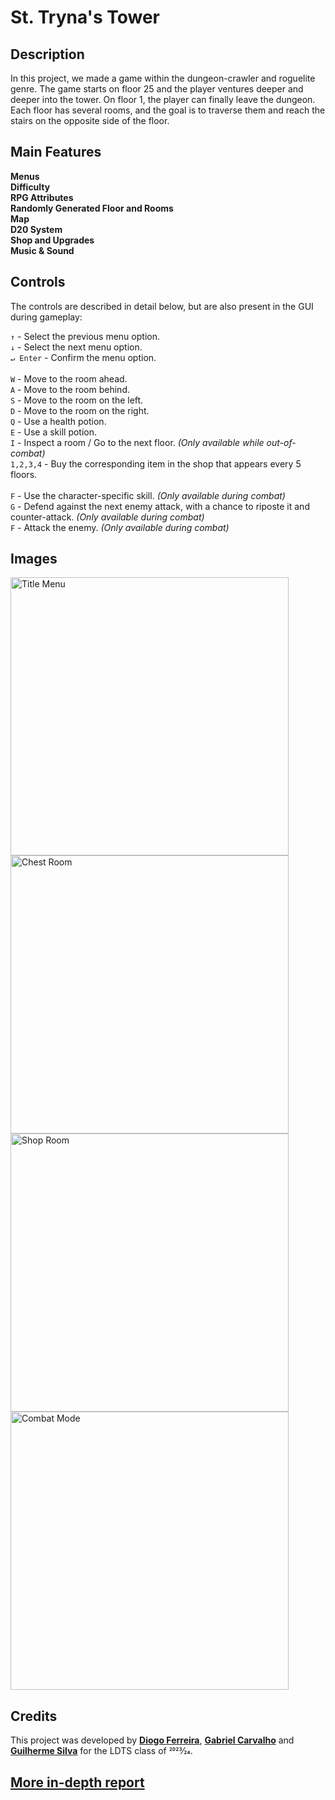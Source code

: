 # St. Tryna's Tower
## Description
In this project, we made a game within the dungeon-crawler and roguelite genre. The game starts on floor 25 and the player ventures deeper and deeper into the tower. On floor 1, the player can finally leave the dungeon. Each floor has several rooms, and the goal is to traverse them and reach the stairs on the opposite side of the floor.

## Main Features
**Menus** <br>
**Difficulty** <br>
**RPG Attributes** <br>
**Randomly Generated Floor and Rooms** <br>
**Map** <br>
**D20 System** <br>
**Shop and Upgrades** <br>
**Music & Sound** 

## Controls
The controls are described in detail below, but are also present in the GUI during gameplay:

```↑``` - Select the previous menu option.<br>
```↓``` - Select the next menu option.<br>
```↵ Enter``` - Confirm the menu option.
<br><br>
```W``` - Move to the room ahead.<br>
```A``` - Move to the room behind.<br>
```S``` - Move to the room on the left.<br>
```D``` - Move to the room on the right.<br>
```Q``` - Use a health potion.<br>
```E``` - Use a skill potion.<br>
```I``` - Inspect a room / Go to the next floor. *(Only available while out-of-combat)*<br>
```1,2,3,4``` - Buy the corresponding item in the shop that appears every 5 floors.
<br><br>
```F``` - Use the character-specific skill. *(Only available during combat)* <br>
```G``` - Defend against the next enemy attack, with a chance to riposte it and counter-attack. *(Only available during combat)* <br>
```F``` - Attack the enemy. *(Only available during combat)*

## Images

<img src="docs/teasers/startMenu.png" width="445" alt="Title Menu"/> <img src="docs/teasers/chestRoom.png" width="445" alt="Chest Room"/>
<img src="docs/teasers/shopRoom.png" width="445" alt="Shop Room"/> <img src="docs/teasers/goblinFight.png" width="445" alt="Combat Mode"/>

## Credits
This project was developed by [**Diogo Ferreira**](https://github.com/DiogoFerreira2004), [**Gabriel Carvalho**](https://github.com/GabrielCarvalhoLEIC) and [**Guilherme Silva**](https://github.com/NoteThatHard) for the LDTS class of  2023⁄24.

## [**More in-depth report**](docs/README.md)